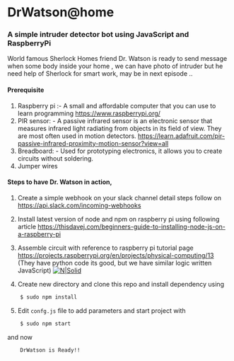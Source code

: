 
# DrWatson@home
### A simple intruder detector bot using JavaScript and RaspberryPi 
World famous Sherlock Homes friend Dr. Watson is ready to send message when some body inside your home , we can have photo of intruder but he need help of Sherlock for smart work, may be in next episode ..
#### Prerequisite
1.	Raspberry pi :- A small and affordable computer that you can use to learn programming
	https://www.raspberrypi.org/
2.	PIR sensor: - A passive infrared sensor is an electronic sensor that measures infrared light radiating from objects in its field of view. They are most often used in motion detectors.
    https://learn.adafruit.com/pir-passive-infrared-proximity-motion-sensor?view=all
3.	Breadboard: - Used for prototyping electronics, it allows you to create circuits without soldering.
4.	Jumper wires
#### Steps to have Dr. Watson in action,
1.	Create a simple webhook on your slack channel detail steps follow on
    https://api.slack.com/incoming-webhooks
2.	Install latest version of node and npm on raspberry pi using following article
    https://thisdavej.com/beginners-guide-to-installing-node-js-on-a-raspberry-pi
3.	Assemble circuit with reference to raspberry pi tutorial page https://projects.raspberrypi.org/en/projects/physical-computing/13
(They have python code its good, but we have similar logic written JavaScript) 
    [![N|Solid](https://projects-static.raspberrypi.org/projects/physical-computing/0cb2cbd34292a05a668aeea3f291ceb3c7d9cd83/en/images/pir_wiring.png)](https://nodesource.com/products/nsolid)
 
4.	Create new directory and clone this repo and install dependency using 
```sh
    $ sudo npm install
```
5.	Edit `confg.js` file to add parameters and start project with
```sh
    $ sudo npm start 
``` 
   and now 
```sh
    DrWatson is Ready!!
``` 
